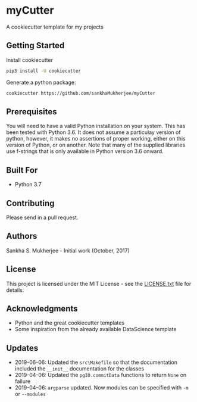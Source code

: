 # myCutter

A cookiecutter template for my projects

## Getting Started

Install cookiecutter

```bash
pip3 install -U cookiecutter
```

Generate a python package:

```bash
cookiecutter https://github.com/sankhaMukherjee/myCutter
```

## Prerequisites

You will need to have a valid Python installation on your system. This has been tested with Python 3.6. It does not assume a particulay version of python, however, it makes no assertions of proper working, either on this version of Python, or on another. Note that many of the supplied libraries use f-strings that is only available in Python version 3.6 onward.

## Built For

 - Python 3.7

## Contributing

Please send in a pull request.

## Authors

Sankha S. Mukherjee - Initial work (October, 2017)

## License

This project is licensed under the MIT License - see the [LICENSE.txt](LICENSE.txt) file for details.

## Acknowledgments

 - Python and the great cookiecutter templates
 - Some inspiration from the already available DataScience template

## Updates

 - 2019-06-06: Updated the `src\Makefile` so that the documentation included the `__init__` documentation for the classes
 - 2019-04-06: Updated the `pgIO.commitData` functions to return `None` on failure
 - 2019-04-06: `argparse` updated. Now modules can be specified with `-m` or `--modules`